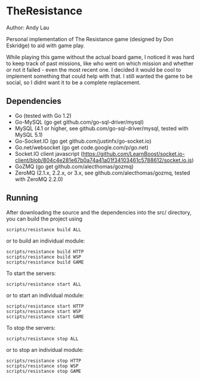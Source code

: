 TheResistance
=============
Author: Andy Lau

Personal implementation of The Resistance game (designed by Don Eskridge) to aid with game play.

While playing this game without the actual board game, I noticed it was hard to keep track of past missions, like who went on which mission and whether or not it failed - even the most recent one. I decided it would be cool to implement something that could help with that. I still wanted the game to be social, so I didnt want it to be a complete replacement. 

Dependencies
------------
* Go (tested with Go 1.2)
* Go-MySQL (go get github.com/go-sql-driver/mysql)
 * MySQL (4.1 or higher, see github.com/go-sql-driver/mysql, tested with MySQL 5.1)
* Go-Socket.IO (go get github.com/justinfx/go-socket.io)
 * Go.net/websocket (go get code.google.com/p/go.net)
 * Socket.IO client javascript (https://github.com/LearnBoost/socket.io-client/blob/804c4e281e67b0a74a41a01f34103461c5788612/socket.io.js)
* GoZMQ (go get github.com/alecthomas/gozmq)
 * ZeroMQ (2.1.x, 2.2.x, or 3.x, see github.com/alecthomas/gozmq, tested with ZeroMQ 2.2.0)

Running
-----------
After downloading the source and the dependencies into the src/ directory, you can build the project using

    scripts/resistance build ALL

or to build an individual module:

    scripts/resistance build HTTP
    scripts/resistance build WSP
    scripts/resistance build GAME

To start the servers:

    scripts/resistance start ALL

or to start an individual module:

    scripts/resistance start HTTP
    scripts/resistance start WSP
    scripts/resistance start GAME

To stop the servers:

    scripts/resistance stop ALL

or to stop an individual module:

    scripts/resistance stop HTTP
    scripts/resistance stop WSP
    scripts/resistance stop GAME

